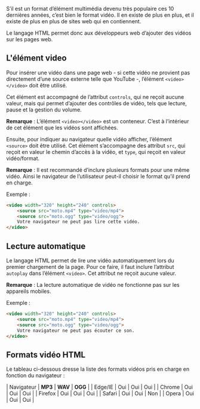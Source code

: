 S’il est un format d’élément multimédia devenu très populaire ces 10 dernières années, c’est bien le format vidéo. Il en existe de plus en plus, et il existe de plus en plus de sites web qui en contiennent. 

Le langage HTML permet donc aux développeurs web d’ajouter des vidéos sur les pages web.

## L'élément video

Pour insérer une vidéo dans une page web - si cette vidéo ne provient pas directement d’une source externe telle que YouTube -, l’élément ```<video></video>``` doit être utilisé.

Cet élément est accompagné de l’attribut ```controls```, qui ne reçoit aucune valeur, mais qui permet d’ajouter des contrôles de vidéo, tels que lecture, pause et la gestion du volume.

__Remarque__ : L’élément ```<video></video>``` est un conteneur. C’est à l’intérieur de cet élément que les vidéos sont affichées.

Ensuite, pour indiquer au navigateur quelle vidéo afficher, l’élément ```<source>``` doit être utilisé. Cet élément s’accompagne des attribut ```src```, qui reçoit en valeur le chemin d’accès à la vidéo, et ```type```, qui reçoit en valeur vidéo/format.

__Remarque__ : Il est recommandé d’inclure plusieurs formats pour une même vidéo. Ainsi le navigateur de l’utilisateur peut-il choisir le format qu’il prend en charge. 

Exemple :

``` html
<video width="320" height="240" controls>
    <source src="moto.mp4" type="video/mp4">
    <source src="moto.ogg" type="video/ogg">
    Votre navigateur ne peut pas lire cette vidéo.
</video>
```

## Lecture automatique

Le langage HTML permet de lire une vidéo automatiquement lors du premier chargement de la page. Pour ce faire, il faut inclure l’attribut ```autoplay``` dans l’élément ```<video>```. Cet attribut ne reçoit aucune valeur.

__Remarque__ : La lecture automatique de vidéo ne fonctionne pas sur les appareils mobiles. 

Exemple :

``` html
<video width="320" height="240" controls>
    <source src="moto.mp4" type="video/mp4">
    <source src="moto.ogg" type="video/ogg">
    Votre navigateur ne peut pas écouter ce son.
</video>
```

## Formats vidéo HTML

Le tableau ci-dessous dresse la liste des formats vidéos pris en charge en fonction du navigateur :

| Navigateur | **MP3** | **WAV** | **OGG** |
| Edge/IE | Oui | Oui | Oui |
| Chrome | Oui | Oui | Oui |
| Firefox | Oui | Oui | Oui |
| Safari | Oui | Oui | Non |
| Opera | Oui | Oui | Oui |